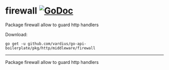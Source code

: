 # firewall [![GoDoc](https://godoc.org/github.com/vardius/go-api-boilerplate/pkg/http/middleware/firewall?status.svg)](https://godoc.org/github.com/vardius/go-api-boilerplate/pkg/http/middleware/firewall)
Package firewall allow to guard http handlers

Download:
```shell
go get -u github.com/vardius/go-api-boilerplate/pkg/http/middleware/firewall
```

* * *
Package firewall allow to guard http handlers
